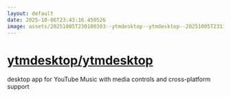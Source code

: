 ```yaml
---
layout: default
date: 2025-10-06T23:43:16.450526
image: assets/20251005T230100303--ytmdesktop--ytmdesktop--20251005T231107819--cropped.png
---
```


# [ytmdesktop/ytmdesktop](https://github.com/ytmdesktop/ytmdesktop)

desktop app for YouTube Music with media controls and cross-platform support
